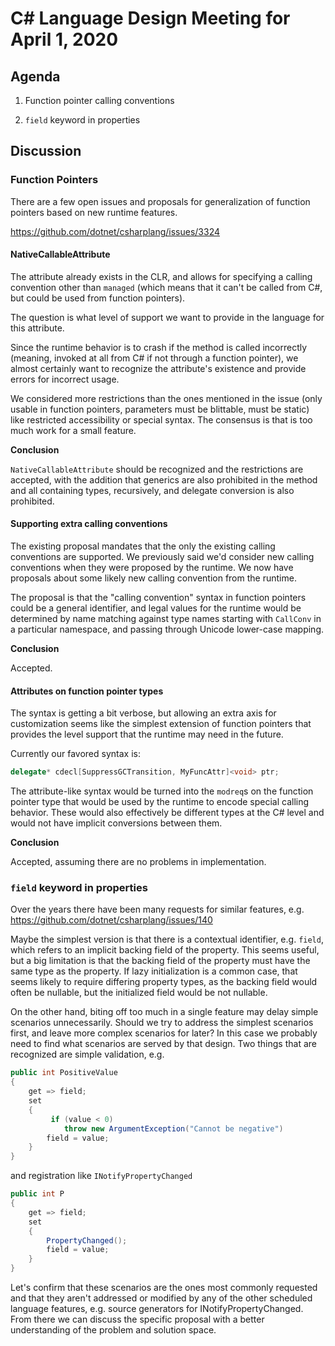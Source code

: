 
# C# Language Design Meeting for April 1, 2020

## Agenda

1. Function pointer calling conventions

2. `field` keyword in properties

## Discussion

### Function Pointers

There are a few open issues and proposals for generalization of function pointers based on
new runtime features.

https://github.com/dotnet/csharplang/issues/3324

#### NativeCallableAttribute

The attribute already exists in the CLR, and allows for specifying a calling convention other than
`managed` (which means that it can't be called from C#, but could be used from function pointers).

The question is what level of support we want to provide in the language for this attribute.

Since the runtime behavior is to crash if the method is called incorrectly (meaning, invoked at
all from C# if not through a function pointer), we almost certainly want to recognize the
attribute's existence and provide errors for incorrect usage.

We considered more restrictions than the ones mentioned in the issue (only usable in function
pointers, parameters must be blittable, must be static) like restricted accessibility or special
syntax. The consensus is that is too much work for a small feature.

**Conclusion**

`NativeCallableAttribute` should be recognized and the restrictions are accepted, with the
addition that generics are also prohibited in the method and all containing types, recursively,
and delegate conversion is also prohibited.

#### Supporting extra calling conventions

The existing proposal mandates that the only the existing calling conventions are supported. We
previously said we'd consider new calling conventions when they were proposed by the runtime. We now
have proposals about some likely new calling convention from the runtime.

The proposal is that the "calling convention" syntax in function pointers could be a general identifier, and legal values for the runtime would be determined by name matching against type names
starting with `CallConv` in a particular namespace, and passing through Unicode lower-case mapping.

**Conclusion**

Accepted.

#### Attributes on function pointer types

The syntax is getting a bit verbose, but allowing an extra axis for customization seems like the
simplest extension of function pointers that provides the level support that the runtime may need
in the future.

Currently our favored syntax is:

```C#
delegate* cdecl[SuppressGCTransition, MyFuncAttr]<void> ptr;
```

The attribute-like syntax would be turned into the `modreq`s on the function pointer type that
would be used by the runtime to encode special calling behavior. These would also effectively be
different types at the C# level and would not have implicit conversions between them.

**Conclusion**

Accepted, assuming there are no problems in implementation.

### `field` keyword in properties

Over the years there have been many requests for similar features, e.g.
https://github.com/dotnet/csharplang/issues/140

Maybe the simplest version is that there is a contextual identifier, e.g. `field`, which refers
to an implicit backing field of the property. This seems useful, but a big limitation is that the
backing field of the property must have the same type as the property. If lazy initialization is
a common case, that seems likely to require differing property types, as the backing field would
often be nullable, but the initialized field would be not nullable.

On the other hand, biting off too much in a single feature may delay simple scenarios
unnecessarily. Should we try to address the simplest scenarios first, and leave more complex
scenarios for later? In this case we probably need to find what scenarios are served by that
design. Two things that are recognized are simple validation, e.g.

```C#
public int PositiveValue
{
    get => field;
    set
    {
         if (value < 0)
            throw new ArgumentException("Cannot be negative")
        field = value;
    }
}
```

and registration like `INotifyPropertyChanged`

```C#
public int P
{
    get => field;
    set
    {
        PropertyChanged();
        field = value;
    }
}
```

Let's confirm that these scenarios are the ones most commonly requested and that they aren't
addressed or modified by any of the other scheduled language features, e.g. source generators for
INotifyPropertyChanged. From there we can discuss the specific proposal with a better
understanding of the problem and solution space.